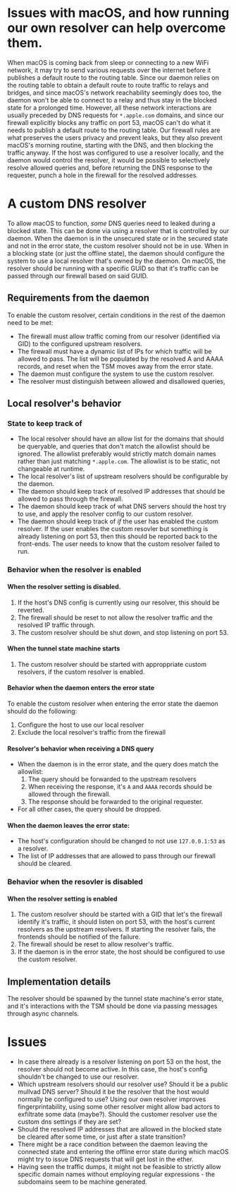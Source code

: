 # Issues with macOS, and how running our own resolver can help overcome them.
When macOS is coming back from sleep or connecting to a new WiFi network, it may try to send various requests over the
internet before it publishes a default route to the routing table. Since our daemon relies on the routing table to
obtain a default route to route traffic to relays and bridges, and since macOS's network reachability seemingly does
too, the daemon won't be able to connect to a relay and thus stay in the blocked state for a prolonged time. However,
all these network interactions are usually preceded by DNS requests for `*.apple.com` domains, and since our firewall
explicitly blocks any traffic on port 53, macOS can't do what it needs to publish a default route to the routing table.
Our firewall rules are what preserves the users privacy and prevent leaks, but they also prevent macOS's morning
routine, starting with the DNS, and then blocking the traffic anyway. If the host was configured to use a resolver
locally, and the daemon would control the resolver, it would be possible to selectively resolve allowed queries and,
before returning the DNS response to the requester, punch a hole in the firewall for the resolved addresses.

# A custom DNS resolver
To allow macOS to function, _some_ DNS queries need to leaked during a blocked state. This can be done via using a
resolver that is controlled by our daemon. When the daemon is in the unsecured state or in the secured state and not in
the error state, the custom resolver should not be in use. When in a blocking state (or just the offline state), the
daemon should configure the system to use a local resolver that's owned by the daemon. On macOS, the resolver should be running
with a specific GUID so that it's traffic can be passed through our firewall based on said GUID.

## Requirements from the daemon
To enable the custom resolver, certain conditions in the rest of the daemon need to be met:
- The firewall must allow traffic coming from our resolver (identified via GID) to the configured upstream resolvers.
- The firewall must have a dynamic list of IPs for which traffic will be allowed to pass. The list will be populated by
  the resolved A and AAAA records, and reset when the TSM moves away from the error state.
- The daemon must configure the system to use the custom resolver.
- The resolver must distinguish between allowed and disallowed queries,

## Local resolver's behavior
### State to keep track of
- The local resolver should have an allow list for the domains that should be queryable, and queries that don't match the
allowlist should be ignored. The allowlist preferably would strictly match domain names rather than just matching
`*.apple.com`. The allowlist is to be static, not changeable at runtime.
- The local resolver's list of upstream resolvers should be configurable by the daemon.
- The daemon should keep track of resolved IP addresses that should be allowed to pass through the firewall.
- The daemon should keep track of what DNS servers should the host try to use, and apply the resolver config to our
custom resolver.
- The daemon should keep track of *if* the user has enabled the custom resolver. If the user enables the custom resovler
    but something is already listening on port 53, then this should be reported back to the front-ends. The user needs
    to know that the custom resolver failed to run.

### Behavior when the resolver is enabled
#### When the resolver setting is disabled.
1. If the host's DNS config is currently using our resolver, this should be reverted.
1. The firewall should be reset to not allow the resolver traffic and the resolved IP traffic through.
1. The custom resolver should be shut down, and stop listening on port 53.

#### When the tunnel state machine starts
1. The custom resolver should be started with approppriate custom resolvers, if the custom resolver is enabled.

#### Behavior when the daemon enters the error state
To enable the custom resolver when entering the error state the daemon should do the following:
1. Configure the host to use our local resolver
1. Exclude the local resolver's traffic from the firewall

#### Resolver's behavior when receiving a DNS query
- When the daemon is in the error state, and the query does match the allowlist:
  1. The query should be forwarded to the upstream resolvers
  1. When receiving the response, it's `A` and `AAAA` records should be allowed through the firewall.
  1. The response should be forwarded to the original requester.
- For all other cases, the query should be dropped.

#### When the daemon leaves the error state:
- The host's configuration should be changed to not use `127.0.0.1:53` as a resolver.
- The list of IP addresses that are allowed to pass through our firewall should be cleared.

### Behavior when the resovler is disabled
#### When the resolver setting is enabled
1. The custom resolver should be started with a GID that let's the firewall identify it's traffic, it should listen on
   port 53, with the host's current resolvers as the upstream resolvers. If starting the resolver fails, the frontends
   should be notified of the failure.
1. The firewall should be reset to allow resolver's traffic.
1. If the daemon is in the error state, the host should be configured to use the custom resolver.

## Implementation details
The resolver should be spawned by the tunnel state machine's error state, and it's interactions with the TSM should be
done via passing messages through async channels.

# Issues
- In case there already is a resolver listening on port 53 on the host, the resolver should not become active. In this
    case, the host's config shouldn't be changed to use our resolver.
- Which upstream resolvers should our resolver use? Should it be a public mullvad DNS server? Should it be the resolver
  that the host would normally be configured to use? Using our own resolver improves fingerprintability, using some
  other resolver might allow bad actors to exfiltrate some data (maybe?). Should the customer resolver use the custom
  dns settings if they are set?
- Should the resolved IP addresses that are allowed in the blocked state be cleared after some time, or just after a
    state transition?
- There might be a race condition between the daemon leaving the connected state and entering the offline error state
    during which macOS might try to issue DNS requests that will get lost in the ether.
- Having seen the traffic dumps, it might not be feasible to strictly allow specific domain names without employing
    regular expressions - the subdomains seem to be machine generated.
